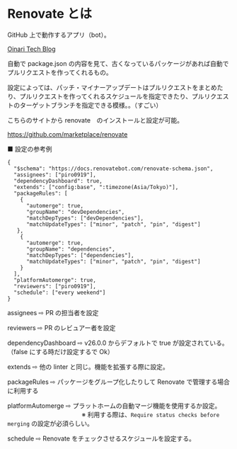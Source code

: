 # Renovate とは
GitHub 上で動作するアプリ（bot）。

[Oinari Tech Blog](https://tech-blog.tkcco21.me/blog/manage_version_of_npm_packages/)

自動で package.json の内容を見て、古くなっているパッケージがあれば自動でプルリクエストを作ってくれるもの。

設定によっては、パッチ・マイナーアップデートはプルリクエストをまとめたり、プルリクエストを作ってくれるスケジュールを指定できたり、プルリクエストのターゲットブランチを指定できる模様。。（すごい）

こちらのサイトから renovate　のインストールと設定が可能。

https://github.com/marketplace/renovate

■ 設定の参考例
```
{
  "$schema": "https://docs.renovatebot.com/renovate-schema.json",
  "assignees": ["piro0919"],
  "dependencyDashboard": true,
  "extends": ["config:base", ":timezone(Asia/Tokyo)"],
  "packageRules": [
    {
      "automerge": true,
      "groupName": "devDependencies",
      "matchDepTypes": ["devDependencies"],
      "matchUpdateTypes": ["minor", "patch", "pin", "digest"]
   },
    {
      "automerge": true,
      "groupName": "dependencies",
      "matchDepTypes": ["dependencies"],
      "matchUpdateTypes": ["minor", "patch", "pin", "digest"]
    }
  ],
  "platformAutomerge": true,
  "reviewers": ["piro0919"],
  "schedule": ["every weekend"]
}
```

assignees ⇨ PR の担当者を設定

reviewers ⇨ PR のレビュアー者を設定

dependencyDashboard ⇨ v26.0.0 からデフォルトで true が設定されている。（false にする時だけ設定するで Ok）

extends ⇨ 他の linter と同じ。機能を拡張する際に設定。

packageRules ⇨ パッケージをグループ化したりして Renovate で管理する場合に利用する

platformAutomerge ⇨ プラットホームの自動マージ機能を使用するか設定。
　　　　　　　　　　　　※ 利用する際は、`Require status checks before merging` の設定が必須らしい。

schedule ⇨ Renovate をチェックさせるスケジュールを設定する。
